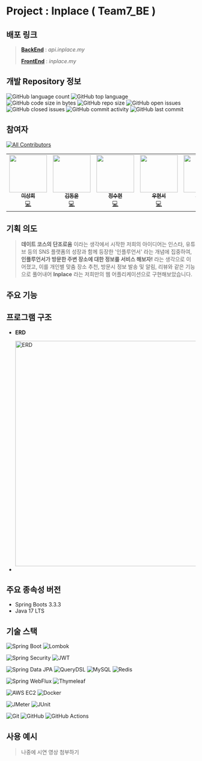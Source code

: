 # Project : Inplace ( Team7_BE )

## 배포 링크
> [**BackEnd**](https://api.inplace.my) : _api.inplace.my_
> 
> [**FrontEnd**](https://inplace.my) : _inplace.my_

## 개발 Repository 정보
![GitHub language count](https://img.shields.io/github/languages/count/kakao-tech-campus-2nd-step3/Team7_BE)
![GitHub top language](https://img.shields.io/github/languages/top/kakao-tech-campus-2nd-step3/Team7_BE)
![GitHub code size in bytes](https://img.shields.io/github/languages/code-size/kakao-tech-campus-2nd-step3/Team7_BE)
![GitHub repo size](https://img.shields.io/github/repo-size/kakao-tech-campus-2nd-step3/Team7_BE)
![GitHub open issues](https://img.shields.io/github/issues/kakao-tech-campus-2nd-step3/Team7_BE)
![GitHub closed issues](https://img.shields.io/github/issues-closed/kakao-tech-campus-2nd-step3/Team7_BE)
![GitHub commit activity](https://img.shields.io/github/commit-activity/w/kakao-tech-campus-2nd-step3/Team7_BE)
![GitHub last commit](https://img.shields.io/github/last-commit/kakao-tech-campus-2nd-step3/Team7_BE)

## 참여자
<!-- ALL-CONTRIBUTORS-BADGE:START - Do not remove or modify this section -->
[![All Contributors](https://img.shields.io/badge/all_contributors-5-orange.svg?style=flat-square)](#contributors-)
<!-- ALL-CONTRIBUTORS-BADGE:END -->

<!-- ALL-CONTRIBUTORS-LIST:START - Do not remove or modify this section -->
<table>
  <tr>
    <td align="center"><a href="https://github.com/sanghee0820"><img src="https://avatars.githubusercontent.com/u/102018082?v=4" width="100px;" alt=""/><br /><sub><b>이상희</b></sub></a><br /><a href="https://github.com/sanghee0820" title="Code">💻</a></td>
    <td align="center"><a href="https://github.com/dong-yxxn"><img src="https://avatars.githubusercontent.com/u/129285999?v=4" width="100px;" alt=""/><br /><sub><b>김동윤</b></sub></a><br /><a href="https://github.com/dong-yxxn" title="Code">💻</a></td>
    <td align="center"><a href="https://github.com/suhyeon7497"><img src="https://avatars.githubusercontent.com/u/137245467?v=4" width="100px;" alt=""/><br /><sub><b>정수현</b></sub></a><br /><a href="https://github.com/suhyeon7497" title="Code">💻</a></td>
    <td align="center"><a href="https://github.com/wndlthsk"><img src="https://avatars.githubusercontent.com/u/80496766?v=4" width="100px;" alt=""/><br /><sub><b>우현서</b></sub></a><br /><a href="https://github.com/wndlthsk" title="Code">💻</a></td>
    <td align="center"><a href="https://github.com/BaeJunH0"><img src="https://avatars.githubusercontent.com/u/114082026?v=4" width="100px;" alt=""/><br /><sub><b>배준호</b></sub></a><br /><a href="https://github.com/BaeJunH0" title="Code">💻</a></td>
    <!-- Add more contributors here -->
  </tr>
</table>
<!-- ALL-CONTRIBUTORS-LIST:END -->

## 기획 의도
>  **데이트 코스의 단조로움** 이라는 생각에서 시작한 저희의 아이디어는 인스타, 유튜브 등의 SNS 플랫폼의 성장과 함께 등장한 '인플루언서' 라는 개념에 집중하여, **인플루언서가 방문한 주변 장소에 대한 정보를 서비스 해보자!** 라는 생각으로 이어졌고, 이를 개인별 맞춤 장소 추천, 방문시 정보 발송 및 알림, 리뷰와 같은 기능으로 풀어내어 **Inplace** 라는 저희만의 웹 어플리케이션으로 구현해보았습니다.

## 주요 기능

## 프로그램 구조
- **ERD**
  
  <img src="https://file.notion.so/f/f/3ef8dbd9-414c-4cf5-813d-32ecb943cc67/125d6695-92d4-438c-8bc8-bee423d36257/image.png?table=block&id=8410a24e-b147-4649-9b77-304c9fd6599a&spaceId=3ef8dbd9-414c-4cf5-813d-32ecb943cc67&expirationTimestamp=1731585600000&signature=nfFPKXrEnsF9lTp65eWkTl9Gjhs_r8Yqf2qG4nAAmTw&downloadName=image.png" alt="ERD" width="600"/>

- 

## 주요 종속성 버전
- Spring Boots 3.3.3
- Java 17 LTS

## 기술 스택
![Spring Boot](https://img.shields.io/badge/Spring%20Boot-6DB33F?style=flat-square&logo=springboot&logoColor=white)
![Lombok](https://img.shields.io/badge/Lombok-DC382D?style=flat-square&logo=lombok&logoColor=white)

![Spring Security](https://img.shields.io/badge/Spring%20Security-6DB33F?style=flat-square&logo=springsecurity&logoColor=white)
![JWT](https://img.shields.io/badge/JWT-000000?style=flat-square&logo=jsonwebtokens&logoColor=white)

![Spring Data JPA](https://img.shields.io/badge/Spring%20Data%20JPA-6DB33F?style=flat-square&logo=spring&logoColor=white)
![QueryDSL](https://img.shields.io/badge/QueryDSL-0055a2?style=flat-square&logo=appveyor&logoColor=white)
![MySQL](https://img.shields.io/badge/MySQL-4479A1?style=flat-square&logo=mysql&logoColor=white)
![Redis](https://img.shields.io/badge/Redis-DC382D?style=flat-square&logo=redis&logoColor=white)

![Spring WebFlux](https://img.shields.io/badge/Spring%20WebFlux-6DB33F?style=flat-square&logo=spring&logoColor=white)
![Thymeleaf](https://img.shields.io/badge/Thymeleaf-005F0F?style=flat-square&logo=thymeleaf&logoColor=white)

![AWS EC2](https://img.shields.io/badge/AWS%20EC2-FF9900?style=flat-square&logo=amazonaws&logoColor=white)
![Docker](https://img.shields.io/badge/Docker-2496ED?style=flat-square&logo=docker&logoColor=white)

![JMeter](https://img.shields.io/badge/JMeter-D22128?style=flat-square&logo=apachejmeter&logoColor=white)
![JUnit](https://img.shields.io/badge/JUnit-25A162?style=flat-square&logo=junit5&logoColor=white)

![Git](https://img.shields.io/badge/Git-F05032?style=flat-square&logo=git&logoColor=white)
![GitHub](https://img.shields.io/badge/GitHub-181717?style=flat-square&logo=github&logoColor=white)
![GitHub Actions](https://img.shields.io/badge/GitHub%20Actions-2088FF?style=flat-square&logo=githubactions&logoColor=white)

## 사용 예시
> 나중에 시연 영상 첨부하기
